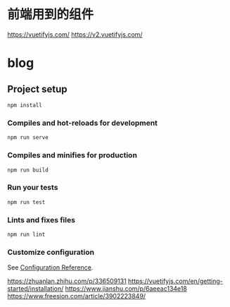 # 前端用到的组件
https://vuetifyjs.com/
https://v2.vuetifyjs.com/

# blog

## Project setup
```
npm install
```

### Compiles and hot-reloads for development
```
npm run serve
```

### Compiles and minifies for production
```
npm run build
```

### Run your tests
```
npm run test
```

### Lints and fixes files
```
npm run lint
```

### Customize configuration
See [Configuration Reference](https://cli.vuejs.org/config/).



https://zhuanlan.zhihu.com/p/336509131
https://vuetifyjs.com/en/getting-started/installation/
https://www.jianshu.com/p/6aeeac134e18
https://www.freesion.com/article/3902223849/